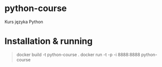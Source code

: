 # python-course
Kurs języka Python

# Installation & running
> docker build -t python-course .
> docker run -t -p -i 8888:8888 python-course
